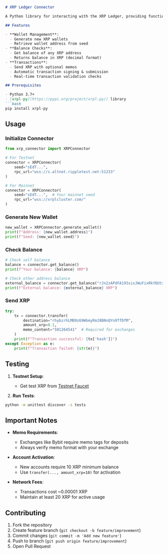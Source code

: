 ```markdown
# XRP Ledger Connector

A Python library for interacting with the XRP Ledger, providing functionalities for wallet management, balance checks, and XRP transfers with memos.

## Features

- **Wallet Management**:
  - Generate new XRP wallets
  - Retrieve wallet address from seed
- **Balance Checks**:
  - Get balance of any XRP address
  - Returns balance in XRP (decimal format)
- **Transactions**:
  - Send XRP with optional memos
  - Automatic transaction signing & submission
  - Real-time transaction validation checks

## Prerequisites

- Python 3.7+
- [xrpl-py](https://pypi.org/project/xrpl-py/) library
```bash
pip install xrpl-py
```

## Usage

### Initialize Connector
```python
from xrp_connector import XRPConnector

# For Testnet
connector = XRPConnector(
    seed="sEdT...",
    rpc_url="wss://s.altnet.rippletest.net:51233"
)

# For Mainnet
connector = XRPConnector(
    seed="sEdT...",  # Your mainnet seed
    rpc_url="wss://xrplcluster.com/"
)
```

### Generate New Wallet
```python
new_wallet = XRPConnector.generate_wallet()
print(f"Address: {new_wallet.address}")
print(f"Seed: {new_wallet.seed}")
```

### Check Balance
```python
# Check self balance
balance = connector.get_balance()
print(f"Your balance: {balance} XRP")

# Check other address balance
external_balance = connector.get_balance("rJn2zAPdFA193sixJWuFixRkYDUtx3apQh")
print(f"External balance: {external_balance} XRP")
```

### Send XRP
```python
try:
    tx = connector.transfer(
        destination="rhybzrhLMB9z69WbmyRmJ8BNnQYn9TfDfM",
        amount_xrp=0.1,
        memo_content="501264541"  # Required for exchanges
    )
    print(f"Transaction successful: {tx['hash']}")
except Exception as e:
    print(f"Transaction failed: {str(e)}")
```

## Testing

1. **Testnet Setup**:
   - Get test XRP from [Testnet Faucet](https://xrpl.org/xrp-testnet-faucet.html)
   
2. **Run Tests**:
```bash
python -m unittest discover -s tests
```

## Important Notes

- **Memo Requirements**:
  - Exchanges like Bybit require memo tags for deposits
  - Always verify memo format with your exchange

- **Account Activation**:
  - New accounts require 10 XRP minimum balance
  - Use `transfer(..., amount_xrp=10)` for activation

- **Network Fees**:
  - Transactions cost ~0.00001 XRP
  - Maintain at least 20 XRP for active usage

## Contributing

1. Fork the repository
2. Create feature branch (`git checkout -b feature/improvement`)
3. Commit changes (`git commit -m 'Add new feature'`)
4. Push to branch (`git push origin feature/improvement`)
5. Open Pull Request

